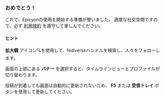 ### おめでとう！
これで、Epicyonの使用を開始する準備が整いました。 適度な社交空間ですので、必ず [利用規約](/terms) を遵守して楽しんでください。

#### ヒント
**拡大鏡** アイコン🔍を使用して、fediverseハンドルを検索し、人々をフォローします。

画面の上部にある **バナー** を選択すると、タイムラインビューとプロファイルが切り替わります。

投稿が到着しても画面は自動的に更新されないため、 **F5** または **受信トレイ** ボタンを使用して更新してください。
